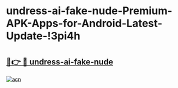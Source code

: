# undress-ai-fake-nude-Premium-APK-Apps-for-Android-Latest-Update-!3pi4h

# <h2><a href="https://y0bm0i.esa.edu.pl?title=undress-ai-fake-nude&ref=3pi4h">🔗👉 🔴 undress-ai-fake-nude</a></h2>

[![acn](https://github.com/user-attachments/assets/0f9c940e-d8b0-45ae-aac7-cd30a18b3e1c)](https://y0bm0i.esa.edu.pl?title=undress-ai-fake-nude&ref=3pi4h)

